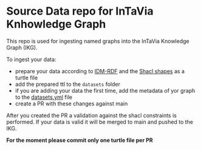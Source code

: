 # Source Data repo for InTaVia Knhowledge Graph
This repo is used for ingesting named graphs into the InTaVia Knowledge Graph (IKG).

To ingest your data:
- prepare your data according to [IDM-RDF](https://github.com/InTaVia/idm-rdf) and the [Shacl shapes](IKG_shacl_shapes.ttl) as a turtle file
- add the prepared ttl to the `datasets` folder
- if you are adding your data the first time, add the metadata of yor graph to the [datasets.yml](datasets.yml) file
- create a PR with these changes against main

After you created the PR a validation against the shacl constraints is performed. If your data is valid it will be merged to main and pushed to the IKG.

**For the moment please commit only one turtle file per PR**
